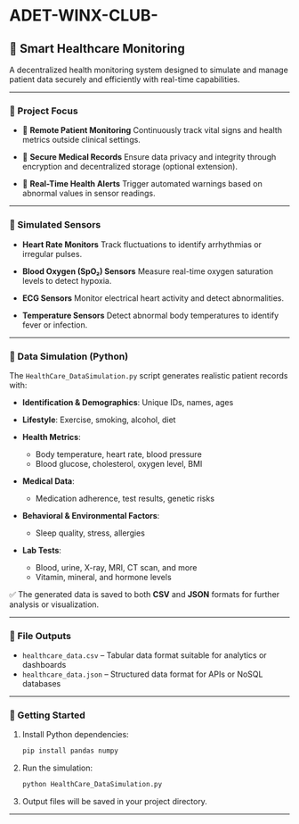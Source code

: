 # ADET-WINX-CLUB-

## 🏥 Smart Healthcare Monitoring

A decentralized health monitoring system designed to simulate and manage patient data securely and efficiently with real-time capabilities.

---

### 🎯 Project Focus

* 📡 **Remote Patient Monitoring**
  Continuously track vital signs and health metrics outside clinical settings.

* 🔐 **Secure Medical Records**
  Ensure data privacy and integrity through encryption and decentralized storage (optional extension).

* 🚨 **Real-Time Health Alerts**
  Trigger automated warnings based on abnormal values in sensor readings.

---

### 🧪 Simulated Sensors

* **Heart Rate Monitors**
  Track fluctuations to identify arrhythmias or irregular pulses.

* **Blood Oxygen (SpO₂) Sensors**
  Measure real-time oxygen saturation levels to detect hypoxia.

* **ECG Sensors**
  Monitor electrical heart activity and detect abnormalities.

* **Temperature Sensors**
  Detect abnormal body temperatures to identify fever or infection.

---

### 🧬 Data Simulation (Python)

The `HealthCare_DataSimulation.py` script generates realistic patient records with:

* **Identification & Demographics**: Unique IDs, names, ages
* **Lifestyle**: Exercise, smoking, alcohol, diet
* **Health Metrics**:

  * Body temperature, heart rate, blood pressure
  * Blood glucose, cholesterol, oxygen level, BMI
* **Medical Data**:

  * Medication adherence, test results, genetic risks
* **Behavioral & Environmental Factors**:

  * Sleep quality, stress, allergies
* **Lab Tests**:

  * Blood, urine, X-ray, MRI, CT scan, and more
  * Vitamin, mineral, and hormone levels

✅ The generated data is saved to both **CSV** and **JSON** formats for further analysis or visualization.

---

### 📁 File Outputs

* `healthcare_data.csv` – Tabular data format suitable for analytics or dashboards
* `healthcare_data.json` – Structured data format for APIs or NoSQL databases

---

### 🚀 Getting Started

1. Install Python dependencies:

   ```bash
   pip install pandas numpy
   ```

2. Run the simulation:

   ```bash
   python HealthCare_DataSimulation.py
   ```

3. Output files will be saved in your project directory.

---